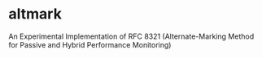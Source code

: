 # altmark
An Experimental Implementation of RFC 8321 (Alternate-Marking Method for Passive and Hybrid Performance Monitoring)
